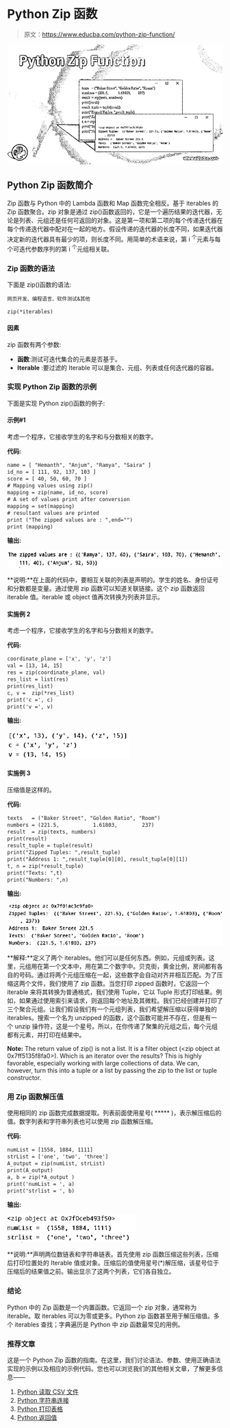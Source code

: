 # Python Zip 函数

> 原文：<https://www.educba.com/python-zip-function/>

![Python Zip Function](img/2f07a740b4fc9955cab483e1fbd54339.png)



## Python Zip 函数简介

Zip 函数与 Python 中的 Lambda 函数和 Map 函数完全相反。基于 iterables 的 Zip 函数聚合。zip 对象是通过 zip()函数返回的，它是一个遍历结果的迭代器，无论是列表、元组还是任何可返回的对象。这是第一项和第二项的每个传递迭代器在每个传递迭代器中配对在一起的地方。假设传递的迭代器的长度不同，如果迭代器决定新的迭代器具有最少的项，则长度不同。用简单的术语来说，第 i <sup>个</sup>元素与每个可迭代参数序列的第 i <sup>个</sup>元组相关联。

### Zip 函数的语法

下面是 zip()函数的语法:

<small>网页开发、编程语言、软件测试&其他</small>

```
zip(*iterables)
```

#### 因素

zip 函数有两个参数:

*   **函数**:测试可迭代集合的元素是否基于。
*   **Iterable** :要过滤的 Iterable 可以是集合、元组、列表或任何迭代器的容器。

### 实现 Python Zip 函数的示例

下面是实现 Python zip()函数的例子:

#### 示例#1

考虑一个程序，它接收学生的名字和与分数相关的数字。

**代码:**

```
name = [ "Hemanth", "Anjum", "Ramya", "Saira" ]
id_no = [ 111, 92, 137, 103 ]
score = [ 40, 50, 60, 70 ]
# Mapping values using zip()
mapping = zip(name, id_no, score)
# A set of values print after conversion
mapping = set(mapping)
# resultant values are printed
print ("The zipped values are : ",end="")
print (mapping)
```

**输出:**

![Python Zip Function - 1](img/7f4d01598fdb745dd8b629d5bbf39602.png)



**说明:**在上面的代码中，要相互关联的列表是声明的。学生的姓名、身份证号和分数都是变量。通过使用 zip 函数可以知道关联链接。这个 zip 函数返回 iterable 值。iterable 或 object 值再次转换为列表并显示。

#### 实施例 2

考虑一个程序，它接收学生的名字和与分数相关的数字。

**代码:**

```
coordinate_plane = ['x', 'y', 'z']
val = [13, 14, 15]
res = zip(coordinate_plane, val)
res_list = list(res)
print(res_list)
c, v =  zip(*res_list)
print('c =', c)
print('v =', v)
```

**输出:**

![names and numbers](img/95e0cd7d2d18dc0b548644fda737315d.png)



#### 实施例 3

压缩值是这样的。

**代码:**

```
texts   = ("Baker Street", "Golden Ratio", "Room")
numbers = (221.5,           1.61803,        237)
result  = zip(texts, numbers)
print(result)
result_tuple = tuple(result)
print("Zipped Tuples: ",result_tuple)
print("Äddress 1: ",result_tuple[0][0], result_tuple[0][1])
t, n = zip(*result_tuple)
print("Texts: ",t)
print("Numbers: ",n)
```

**输出:**

![Zipping values](img/12289503c3375afbe35028ed9020c35a.png)



**解释:**定义了两个 iterables。他们可以是任何东西。例如，元组或列表。这里，元组用在第一个文本中，用在第二个数字中。贝克街，黄金比例，房间都有各自的号码。通过将两个元组压缩在一起，这些数字会自动对齐并相互匹配。为了压缩这两个文件，我们使用了 zip 函数。当您打印 zipped 函数时，它返回一个 iterable 来将其转换为普通格式，我们使用 Tuple，它以 Tuple 形式打印结果。例如，如果通过使用索引来请求，则返回每个地址及其微粒。我们已经创建并打印了三个聚合元组。让我们假设我们有一个元组列表，我们希望解压缩以获得单独的 iterables。搜索一个名为 unzipped 的函数，这个函数可能并不存在，但是有一个 unzip 操作符，这是一个星号。所以，在你传递了聚集的元组之后，每个元组都有元素，并打印在结果中。

**Note:** The return value of zip() is not a list. It is a filter object (<zip object at 0x7ff5135f8fa0>). Which is an iterator over the results? This is highly favorable, especially working with large collections of data. We can, however, turn this into a tuple or a list by passing the zip to the list or tuple constructor.

### 用 Zip 函数解压值

使用相同的 zip 函数完成数据提取。列表前面使用星号( ***** )，表示解压缩后的值。数字列表和字符串列表也可以使用 zip 函数解压缩。

**代码:**

```
numList = [1558, 1884, 1111]
strList = ['one', 'two', 'three']
A_output = zip(numList, strList)
print(A_output)
a, b = zip(*A_output )
print('numList = ', a)
print('strlist = ', b)
```

**输出:**

![Python Zip Function - 4](img/da91860f0b9b44445c83e2d4d6e2b635.png)



**说明:**声明两位数链表和字符串链表。首先使用 zip 函数压缩这些列表，压缩后打印位置处的 Iterable 值或对象。压缩后的值使用星号(*)解压缩，该星号位于压缩后的结果值之前。输出显示了这两个列表，它们各自独立。

### 结论

Python 中的 Zip 函数是一个内置函数。它返回一个 zip 对象，通常称为 iterable。取 iterables 可以为零或更多。Python zip 函数甚至用于解压缩值。多个 iterables 查找；字典遍历是 Python 中 zip 函数最常见的用例。

### 推荐文章

这是一个 Python Zip 函数的指南。在这里，我们讨论语法、参数、使用正确语法实现的示例以及相应的示例代码。您也可以浏览我们的其他相关文章，了解更多信息——

1.  [Python 读取 CSV 文件](https://www.educba.com/python-read-csv-file/)
2.  [Python 字符串连接](https://www.educba.com/python-string-join/)
3.  [Python 打印表格](https://www.educba.com/python-print-table/)
4.  [Python 返回值](https://www.educba.com/python-return-value/)





